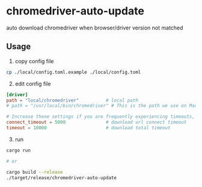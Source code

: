 # chromedriver-auto-update

auto download chromedriver when browser/driver version not matched

## Usage

1. copy config file
```bash
cp ./local/config.toml.example ./local/config.toml
```

2. edit config file
```toml
[driver]
path = "local/chromedriver"          # local path
# path = "/usr/local/bin/chromedriver" # This is the path we use on Mac.

# Increase these settings if you are frequently experiencing timeouts, or consider using a VPN.
connect_timeout = 5000               # download url connect timeout
timeout = 10000                      # download total timeout
```

3. run
```bash
cargo run

# or

cargo build --release
./target/release/chromedriver-auto-update
```
